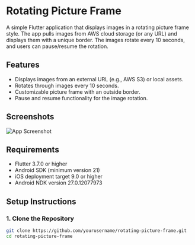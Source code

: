 # Rotating Picture Frame

A simple Flutter application that displays images in a rotating picture frame style. The app pulls images from AWS cloud storage (or any URL) and displays them with a unique border. The images rotate every 10 seconds, and users can pause/resume the rotation.

## Features
- Displays images from an external URL (e.g., AWS S3) or local assets.
- Rotates through images every 10 seconds.
- Customizable picture frame with an outside border.
- Pause and resume functionality for the image rotation.

## Screenshots
![App Screenshot](assets/images/screenshot.jpg)

## Requirements
- Flutter 3.7.0 or higher
- Android SDK (minimum version 21)
- iOS deployment target 9.0 or higher
- Android NDK version 27.0.12077973

## Setup Instructions

### 1. Clone the Repository
```bash
git clone https://github.com/yourusername/rotating-picture-frame.git
cd rotating-picture-frame
